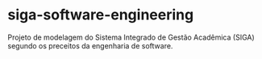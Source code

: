 # siga-software-engineering
Projeto de modelagem do Sistema Integrado de Gestão Acadêmica (SIGA) segundo os preceitos da engenharia de software.
